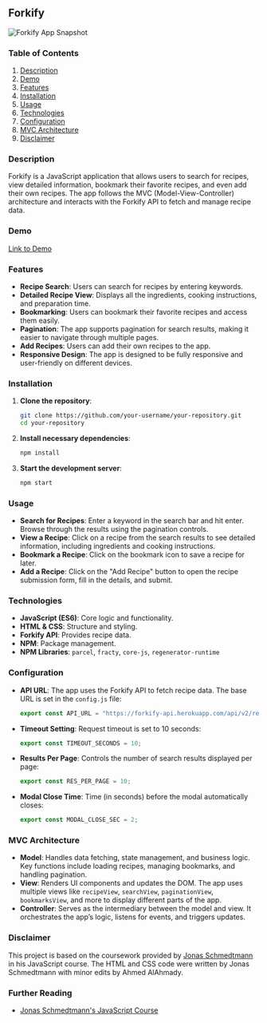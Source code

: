## Forkify

![Forkify App Snapshot](image.png)

### Table of Contents

1. [Description](#description)
2. [Demo](#demo)
3. [Features](#features)
4. [Installation](#installation)
5. [Usage](#usage)
6. [Technologies](#technologies)
7. [Configuration](#configuration)
8. [MVC Architecture](#mvc-architecture)
9. [Disclaimer](#disclaimer)

### Description

Forkify is a JavaScript application that allows users to search for recipes, view detailed information, bookmark their favorite recipes, and even add their own recipes. The app follows the MVC (Model-View-Controller) architecture and interacts with the Forkify API to fetch and manage recipe data.

### Demo

[Link to Demo](https://forkify-alahmady.netlify.app/)

### Features

- **Recipe Search**: Users can search for recipes by entering keywords.
- **Detailed Recipe View**: Displays all the ingredients, cooking instructions, and preparation time.
- **Bookmarking**: Users can bookmark their favorite recipes and access them easily.
- **Pagination**: The app supports pagination for search results, making it easier to navigate through multiple pages.
- **Add Recipes**: Users can add their own recipes to the app.
- **Responsive Design**: The app is designed to be fully responsive and user-friendly on different devices.

### Installation

1. **Clone the repository**:

   ```bash
   git clone https://github.com/your-username/your-repository.git
   cd your-repository
   ```

2. **Install necessary dependencies**:

   ```bash
   npm install
   ```

3. **Start the development server**:
   ```bash
   npm start
   ```

### Usage

- **Search for Recipes**: Enter a keyword in the search bar and hit enter. Browse through the results using the pagination controls.
- **View a Recipe**: Click on a recipe from the search results to see detailed information, including ingredients and cooking instructions.
- **Bookmark a Recipe**: Click on the bookmark icon to save a recipe for later.
- **Add a Recipe**: Click on the "Add Recipe" button to open the recipe submission form, fill in the details, and submit.

### Technologies

- **JavaScript (ES6)**: Core logic and functionality.
- **HTML & CSS**: Structure and styling.
- **Forkify API**: Provides recipe data.
- **NPM**: Package management.
- **NPM Libraries**: `parcel`, `fracty`, `core-js`, `regenerator-runtime`

### Configuration

- **API URL**: The app uses the Forkify API to fetch recipe data. The base URL is set in the `config.js` file:
  ```js
  export const API_URL = "https://forkify-api.herokuapp.com/api/v2/recipes/";
  ```
- **Timeout Setting**: Request timeout is set to 10 seconds:
  ```js
  export const TIMEOUT_SECONDS = 10;
  ```
- **Results Per Page**: Controls the number of search results displayed per page:
  ```js
  export const RES_PER_PAGE = 10;
  ```
- **Modal Close Time**: Time (in seconds) before the modal automatically closes:
  ```js
  export const MODAL_CLOSE_SEC = 2;
  ```

### MVC Architecture

- **Model**: Handles data fetching, state management, and business logic. Key functions include loading recipes, managing bookmarks, and handling pagination.
- **View**: Renders UI components and updates the DOM. The app uses multiple views like `recipeView`, `searchView`, `paginationView`, `bookmarksView`, and more to display different parts of the app.
- **Controller**: Serves as the intermediary between the model and view. It orchestrates the app’s logic, listens for events, and triggers updates.

### Disclaimer

This project is based on the coursework provided by [Jonas Schmedtmann](https://github.com/jonasschmedtmann) in his JavaScript course. The HTML and CSS code were written by Jonas Schmedtmann with minor edits by Ahmed AlAhmady.

### Further Reading

- [Jonas Schmedtmann's JavaScript Course](https://www.udemy.com/course/the-complete-javascript-course/)
